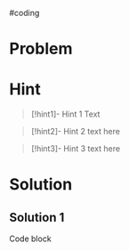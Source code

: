 #coding
# Problem

# Hint
>[!hint1]- Hint 1
>Text

>[!hint2]- Hint 2
>text here

> [!hint3]- Hint 3
> text here

# Solution 

## Solution 1
Code block
```python 
```


